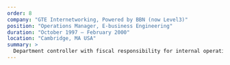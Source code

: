 ```yaml
---
order: 8
company: "GTE Internetworking, Powered by BBN (now Level3)"
position: "Operations Manager, E-business Engineering"
duration: "October 1997 – February 2000"
location: "Cambridge, MA USA"
summary: >
  Department controller with fiscal responsibility for internal operations and project budgets. Led the roll-out of a customizable Internet-based knowledge management product. Primary project coordinator for alpha implementations. Launched an e-business consulting and implementation group within the company connecting custom web application development with the company's core internetworking products.
---
```

